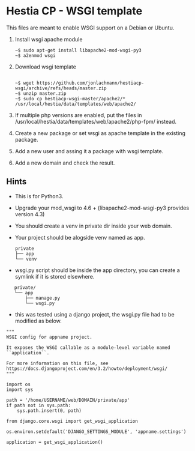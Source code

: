 # Hestia CP - WSGI template

This files are meant to enable WSGI support on a Debian or Ubuntu.

 1. Install wsgi apache module
    ```
    ~$ sudo apt-get install libapache2-mod-wsgi-py3
    ~$ a2enmod wsgi
    ```

 2. Download wsgi template
    ```
    
    ~$ wget https://github.com/jonlachmann/hestiacp-wsgi/archive/refs/heads/master.zip
    ~$ unzip master.zip
    ~$ sudo cp hestiacp-wsgi-master/apache2/* /usr/local/hestia/data/templates/web/apache2/
    ```

 3. If multiple php versions are enabled, put the files in /usr/local/hestia/data/templates/web/apache2/php-fpm/ instead.
 
 4. Create a new package or set wsgi as apache template in the existing package.

 5. Add a new user and assing it a package with wsgi template.

 6. Add a new domain and check the result.

## Hints

 - This is for Python3.

 - Upgrade your mod_wsgi to 4.6 + (libapache2-mod-wsgi-py3 provides version 4.3)

 - You should create a venv in private dir inside your web domain.

 - Your project should be alogside venv named as app.
   ```
   private
   ├── app
   └── venv
   ```
 - wsgi.py script should be inside the app directory, you can create a symlink if it is stored elsewhere. 

```
   private/
   └── app
       ├── manage.py
       └── wsgi.py
```

 - this was tested using a django project, the wsgi.py file had to be modified as below.

```
"""
WSGI config for appname project.

It exposes the WSGI callable as a module-level variable named ``application``.

For more information on this file, see
https://docs.djangoproject.com/en/3.2/howto/deployment/wsgi/
"""

import os
import sys

path = '/home/USERNAME/web/DOMAIN/private/app'
if path not in sys.path:
    sys.path.insert(0, path)

from django.core.wsgi import get_wsgi_application

os.environ.setdefault('DJANGO_SETTINGS_MODULE', 'appname.settings')

application = get_wsgi_application()
```

